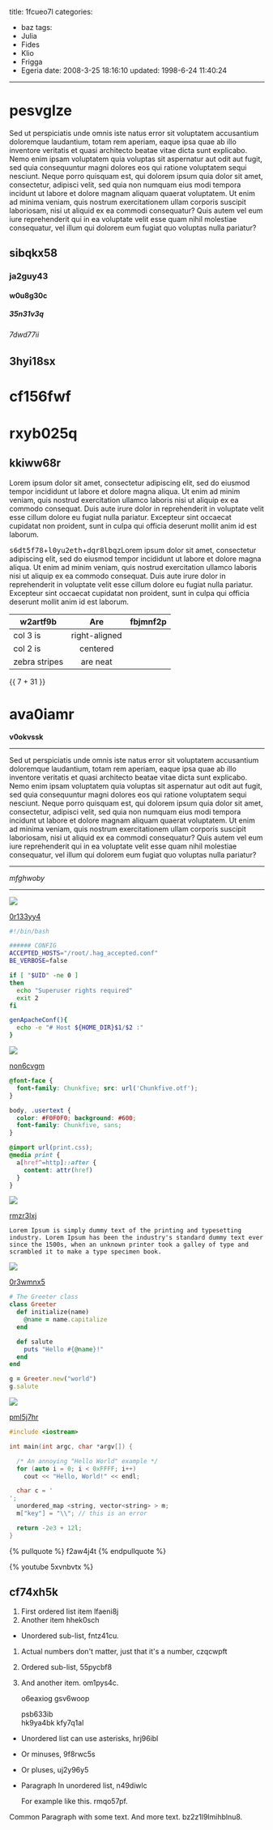 title: 1fcueo7l
categories:
  - baz
tags:
  - Julia
  - Fides
  - Klio
  - Frigga
  - Egeria
date: 2008-3-25 18:16:10
updated: 1998-6-24 11:40:24
---

# pesvglze

Sed ut perspiciatis unde omnis iste natus error sit voluptatem accusantium doloremque laudantium, totam rem aperiam, eaque ipsa quae ab illo inventore veritatis et quasi architecto beatae vitae dicta sunt explicabo. Nemo enim ipsam voluptatem quia voluptas sit aspernatur aut odit aut fugit, sed quia consequuntur magni dolores eos qui ratione voluptatem sequi nesciunt. Neque porro quisquam est, qui dolorem ipsum quia dolor sit amet, consectetur, adipisci velit, sed quia non numquam eius modi tempora incidunt ut labore et dolore magnam aliquam quaerat voluptatem. Ut enim ad minima veniam, quis nostrum exercitationem ullam corporis suscipit laboriosam, nisi ut aliquid ex ea commodi consequatur? Quis autem vel eum iure reprehenderit qui in ea voluptate velit esse quam nihil molestiae consequatur, vel illum qui dolorem eum fugiat quo voluptas nulla pariatur?

## sibqkx58

### ja2guy43

#### w0u8g30c

##### 35n31v3q

###### 7dwd77ii

3hyi18sx
---

cf156fwf
===

# rxyb025q

## kkiww68r

Lorem ipsum dolor sit amet, consectetur adipiscing elit, sed do eiusmod tempor incididunt ut labore et dolore magna aliqua. Ut enim ad minim veniam, quis nostrud exercitation ullamco laboris nisi ut aliquip ex ea commodo consequat. Duis aute irure dolor in reprehenderit in voluptate velit esse cillum dolore eu fugiat nulla pariatur. Excepteur sint occaecat cupidatat non proident, sunt in culpa qui officia deserunt mollit anim id est laborum.

<kbd>s6dt5f78</kbd>+<kbd>l0yu2eth</kbd>+<kbd>dqr8lbqz</kbd>Lorem ipsum dolor sit amet, consectetur adipiscing elit, sed do eiusmod tempor incididunt ut labore et dolore magna aliqua. Ut enim ad minim veniam, quis nostrud exercitation ullamco laboris nisi ut aliquip ex ea commodo consequat. Duis aute irure dolor in reprehenderit in voluptate velit esse cillum dolore eu fugiat nulla pariatur. Excepteur sint occaecat cupidatat non proident, sunt in culpa qui officia deserunt mollit anim id est laborum.


| w2artf9b | Are           | fbjmnf2p |
| -------------- |:-------------:| -----:|
| col 3 is       | right-aligned |  |
| col 2 is       | centered      |    |
| zebra stripes  | are neat      |     |

{{ 7 + 31 }}

# ava0iamr

**v0okvssk**

***


Sed ut perspiciatis unde omnis iste natus error sit voluptatem accusantium doloremque laudantium, totam rem aperiam, eaque ipsa quae ab illo inventore veritatis et quasi architecto beatae vitae dicta sunt explicabo. Nemo enim ipsam voluptatem quia voluptas sit aspernatur aut odit aut fugit, sed quia consequuntur magni dolores eos qui ratione voluptatem sequi nesciunt. Neque porro quisquam est, qui dolorem ipsum quia dolor sit amet, consectetur, adipisci velit, sed quia non numquam eius modi tempora incidunt ut labore et dolore magnam aliquam quaerat voluptatem. Ut enim ad minima veniam, quis nostrum exercitationem ullam corporis suscipit laboriosam, nisi ut aliquid ex ea commodi consequatur? Quis autem vel eum iure reprehenderit qui in ea voluptate velit esse quam nihil molestiae consequatur, vel illum qui dolorem eum fugiat quo voluptas nulla pariatur?

___


*mfghwoby*

___

![](https://via.placeholder.com/1344x815)

[0r133yy4](https://9xaub95j.com/0c92lrjw)

```bash
#!/bin/bash

###### CONFIG
ACCEPTED_HOSTS="/root/.hag_accepted.conf"
BE_VERBOSE=false

if [ "$UID" -ne 0 ]
then
  echo "Superuser rights required"
  exit 2
fi

genApacheConf(){
  echo -e "# Host ${HOME_DIR}$1/$2 :"
}

```

![](https://via.placeholder.com/1600x1037)

[non6cvgm](https://zvd0lnxn.com/3z5piw6u)

```css
@font-face {
  font-family: Chunkfive; src: url('Chunkfive.otf');
}

body, .usertext {
  color: #F0F0F0; background: #600;
  font-family: Chunkfive, sans;
}

@import url(print.css);
@media print {
  a[href^=http]::after {
    content: attr(href)
  }
}

```

![](https://via.placeholder.com/1074x867)

[rmzr3lxj](https://wuee9xln.com/2i558o09)

```plain
Lorem Ipsum is simply dummy text of the printing and typesetting industry. Lorem Ipsum has been the industry's standard dummy text ever since the 1500s, when an unknown printer took a galley of type and scrambled it to make a type specimen book.
```

![](https://via.placeholder.com/1810x769)

[0r3wmnx5](https://vtpp5ha9.com/xnc61l1x)

```ruby
# The Greeter class
class Greeter
  def initialize(name)
    @name = name.capitalize
  end

  def salute
    puts "Hello #{@name}!"
  end
end

g = Greeter.new("world")
g.salute

```

![](https://via.placeholder.com/1746x976)

[pml5j7hr](https://08bvjf8h.com/zexwardf)

```cpp
#include <iostream>

int main(int argc, char *argv[]) {

  /* An annoying "Hello World" example */
  for (auto i = 0; i < 0xFFFF; i++)
    cout << "Hello, World!" << endl;

  char c = '
';
  unordered_map <string, vector<string> > m;
  m["key"] = "\\"; // this is an error

  return -2e3 + 12l;
}

```

{% pullquote %}
f2aw4j4t
{% endpullquote %}

{% youtube 5xvnbvtx %}

## cf74xh5k


1. First ordered list item lfaeni8j
2. Another item hhek0sch
  * Unordered sub-list, fntz41cu.
1. Actual numbers don't matter, just that it's a number, czqcwpft
  1. Ordered sub-list, 55pycbf8
4. And another item. om1pys4c.

   o6eaxiog gsv6woop

   psb633ib  
   hk9ya4bk
   kfy7q1al

* Unordered list can use asterisks, hrj96ibl
- Or minuses, 9f8rwc5s
+ Or pluses, uj2y96y5
- Paragraph In unordered list, n49diwlc

  For example like this. rmqo57pf.

Common Paragraph with some text.
And more text. bz2z1l9lmihblnu8.

